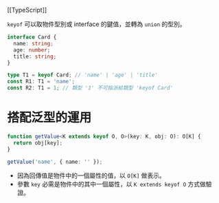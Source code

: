 [[TypeScript]]

`keyof` 可以取物件型別或 interface 的鍵值，並轉為 `union` 的型別。
```ts
interface Card {
  name: string;
  age: number;
  title: string;
}

type T1 = keyof Card; // 'name' | 'age' | 'title'
const R1: T1 = 'name';
const R2: T1 = 1; // 類型 '1' 不可指派給類型 'keyof Card'
```

# 搭配泛型的運用
```ts
function getValue<K extends keyof O, O>(key: K, obj: O): O[K] {
  return obj[key];
}

getValue('name', { name: '' });
```

- 因為回傳值是物件中的一個屬性的值，以 `O[K]` 做表示。
- 參數 `key` 必需是物件中的其中一個屬性，以 `K extends keyof O` 方式做驗證。